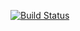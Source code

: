 [![Build Status](https://travis-ci.org/GavrilovN/shared_ptr.svg?branch=master)](https://travis-ci.org/GavrilovN/shared_ptr)
